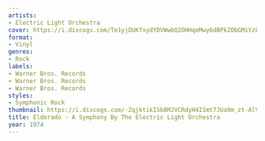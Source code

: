```yaml
---
artists:
- Electric Light Orchestra
cover: https://i.discogs.com/Te1yjDUKfxydYDVWwbQ2OHHqeMwy6dBPkZObGMiYzLU/rs:fit/g:sm/q:90/h:496/w:497/czM6Ly9kaXNjb2dz/LWRhdGFiYXNlLWlt/YWdlcy9SLTI3MjY3/ODQtMTI5ODI4MDM5/OC5qcGVn.jpeg
format:
- Vinyl
genres:
- Rock
labels:
- Warner Bros. Records
- Warner Bros. Records
- Warner Bros. Records
styles:
- Symphonic Rock
thumbnail: https://i.discogs.com/-ZqjktikISb8MJVCRdyH4ISmt7JUa9m_zt-AlV9F5fI/rs:fit/g:sm/q:40/h:150/w:150/czM6Ly9kaXNjb2dz/LWRhdGFiYXNlLWlt/YWdlcy9SLTI3MjY3/ODQtMTI5ODI4MDM5/OC5qcGVn.jpeg
title: Eldorado - A Symphony By The Electric Light Orchestra
year: 1974
---
```

